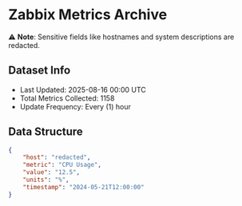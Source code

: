 # Zabbix Metrics Archive

⚠️ **Note**: Sensitive fields like hostnames and system descriptions are redacted.

## Dataset Info
- Last Updated: 2025-08-16 00:00 UTC
- Total Metrics Collected: 1158
- Update Frequency: Every (1) hour

## Data Structure
```json
{
    "host": "redacted",
    "metric": "CPU Usage",
    "value": "12.5",
    "units": "%",
    "timestamp": "2024-05-21T12:00:00"
}
```
